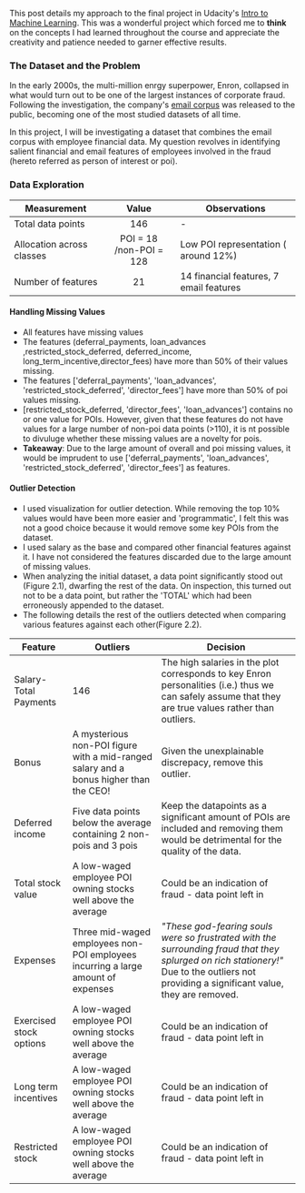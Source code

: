This post details my approach to the final project in Udacity's [Intro to Machine Learning](https://www.udacity.com/course/viewer#!/c-ud120/l-3335698626/m-3316018628). This was a wonderful project which forced me to **think** on the concepts I had learned throughout the course and appreciate the creativity and patience needed to garner effective results.  

### The Dataset and the Problem
In the early 2000s, the multi-million enrgy superpower, Enron, collapsed in what would turn out to be one of the largest instances of corporate fraud. Following the investigation, the company's [email corpus](https://www.cs.cmu.edu/~./enron/) was released to the public, becoming one of the most studied datasets of all time.

In this project, I will be investigating a dataset that combines the email corpus with employee financial data. My question revolves in identifying salient financial and email features of employees involved in the fraud (hereto referred as person of interest or poi).

### Data Exploration

Measurement     | Value         | Observations
| ------------- |:-------------:| -----|
Total data points | 146 | -
Allocation across classes | POI = 18 /non-POI = 128 | Low POI representation ( around 12%) 
Number of features | 21 | 14 financial features, 7 email features


#### Handling Missing Values
 - All features have missing values
 - The features (deferral_payments, loan_advances ,restricted_stock_deferred, deferred_income, long_term_incentive,director_fees) have more than 50% of their values missing.
 - The features ['deferral_payments', 'loan_advances', 'restricted_stock_deferred', 'director_fees'] have more than 50% of poi values missing. 
 - [restricted_stock_deferred, 'director_fees', 'loan_advances'] contains no or one value for POIs. However, given that these features do not have values for a large number of non-poi data points (>110), it is nt possible to divuluge whether these missing values are a novelty for pois. 
 - __Takeaway__: Due to the large amount of overall and poi missing values, it would be imprudent to use ['deferral_payments', 'loan_advances', 'restricted_stock_deferred', 'director_fees'] as features.

#### Outlier Detection
 - I used visualization for outlier detection. While removing the top 10% values would have been more easier and 'programmatic', I felt this was not a good choice because it would remove some key POIs from the dataset. 
 - I used salary as the base and compared other financial features against it. I have not considered the features discarded due to the large amount of missing values. 
 - When analyzing the initial dataset, a data point significantly stood out (Figure 2.1), dwarfing the rest of the data. On inspection, this turned out  not to be a data point, but rather the 'TOTAL' which had been erroneously appended to the dataset.
 - The following details the rest of the outliers detected when comparing various features against each other(Figure 2.2).

Feature | Outliers | Decision
--- | --- | ---
Salary-Total Payments | 146 | The high salaries in the plot corresponds to key Enron personalities (i.e.) thus we can safely assume that they are true values rather than outliers.
Bonus | A mysterious non-POI figure with a mid-ranged salary and a bonus higher than the CEO! | Given the unexplainable discrepacy, remove this outlier.
Deferred income | Five data points below the average containing 2 non-pois and 3 pois | Keep the datapoints as a significant amount of POIs are included and removing them would be detrimental for the quality of the data.
Total stock value | A low-waged employee POI owning stocks well above the average | Could be an indication of fraud - data point left in
Expenses | Three mid-waged employees non-POI employees incurring a large amount of expenses | *"These god-fearing souls were so frustrated with the surrounding fraud that they splurged on rich stationery!"* Due to the outliers not providing a significant value, they are removed.
Exercised stock options | A low-waged employee POI owning stocks well above the average | Could be an indication of fraud - data point left in
Long term incentives | A low-waged employee POI owning stocks well above the average | Could be an indication of fraud - data point left in
Restricted stock | A low-waged employee POI owning stocks well above the average | Could be an indication of fraud - data point left in

